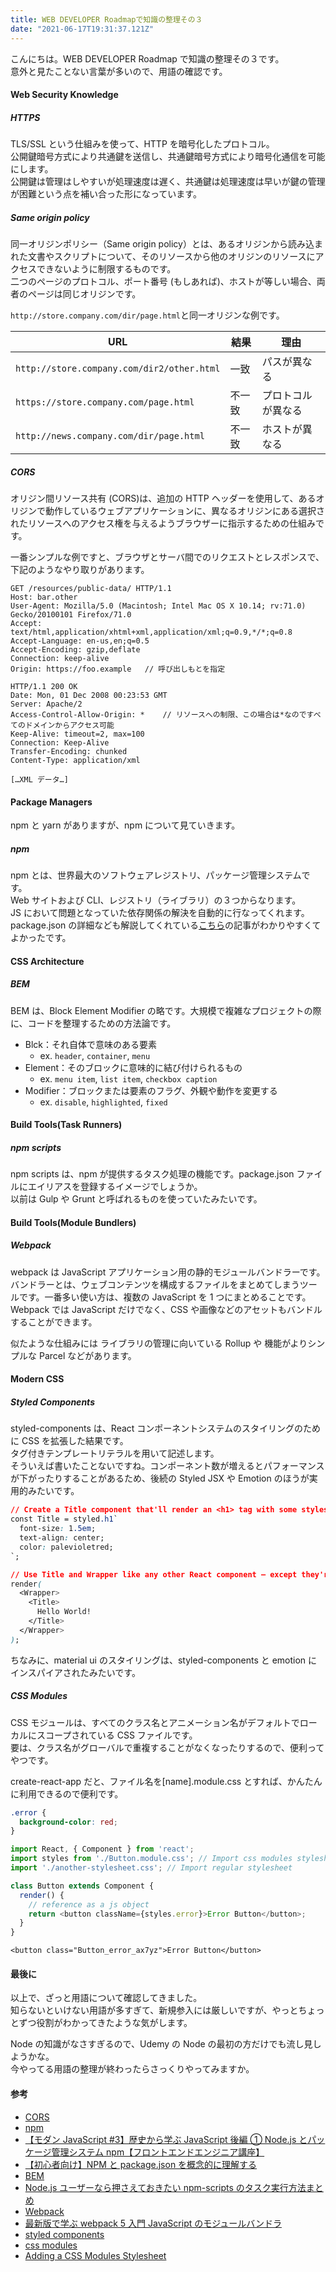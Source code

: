 ```yaml
---
title: WEB DEVELOPER Roadmapで知識の整理その３
date: "2021-06-17T19:31:37.121Z"
---
```


こんにちは。WEB DEVELOPER Roadmap で知識の整理その３です。  
意外と見たことない言葉が多いので、用語の確認です。

#### Web Security Knowledge

##### HTTPS

TLS/SSL という仕組みを使って、HTTP を暗号化したプロトコル。  
公開鍵暗号方式により共通鍵を送信し、共通鍵暗号方式により暗号化通信を可能にします。  
公開鍵は管理はしやすいが処理速度は遅く、共通鍵は処理速度は早いが鍵の管理が困難という点を補い合った形になっています。

##### Same origin policy

同一オリジンポリシー（Same origin policy）とは、あるオリジンから読み込まれた文書やスクリプトについて、そのリソースから他のオリジンのリソースにアクセスできないように制限するものです。  
二つのページのプロトコル、ポート番号 (もしあれば)、ホストが等しい場合、両者のページは同じオリジンです。

`http://store.company.com/dir/page.html`と同一オリジンな例です。

| URL                                        | 結果   | 理由               |
| ------------------------------------------ | ------ | ------------------ |
| `http://store.company.com/dir2/other.html` | 一致   | パスが異なる       |
| `https://store.company.com/page.html `     | 不一致 | プロトコルが異なる |
| `http://news.company.com/dir/page.html`    | 不一致 | ホストが異なる     |

##### CORS

オリジン間リソース共有 (CORS)は、追加の HTTP ヘッダーを使用して、あるオリジンで動作しているウェブアプリケーションに、異なるオリジンにある選択されたリソースへのアクセス権を与えるようブラウザーに指示するための仕組みです。

一番シンプルな例ですと、ブラウザとサーバ間でのリクエストとレスポンスで、下記のようなやり取りがあります。

```http{8}
GET /resources/public-data/ HTTP/1.1
Host: bar.other
User-Agent: Mozilla/5.0 (Macintosh; Intel Mac OS X 10.14; rv:71.0) Gecko/20100101 Firefox/71.0
Accept: text/html,application/xhtml+xml,application/xml;q=0.9,*/*;q=0.8
Accept-Language: en-us,en;q=0.5
Accept-Encoding: gzip,deflate
Connection: keep-alive
Origin: https://foo.example   // 呼び出しもとを指定
```

```http{4}
HTTP/1.1 200 OK
Date: Mon, 01 Dec 2008 00:23:53 GMT
Server: Apache/2
Access-Control-Allow-Origin: *    // リソースへの制限、この場合は*なのですべてのドメインからアクセス可能
Keep-Alive: timeout=2, max=100
Connection: Keep-Alive
Transfer-Encoding: chunked
Content-Type: application/xml

[…XML データ…]
```

#### Package Managers

npm と yarn がありますが、npm について見ていきます。

##### npm

npm とは、世界最大のソフトウェアレジストリ、パッケージ管理システムです。  
Web サイトおよび CLI、レジストリ（ライブラリ）の３つからなります。  
JS において問題となっていた依存関係の解決を自動的に行なってくれます。  
package.json の詳細なども解説してくれている[こちら](https://qiita.com/righteous/items/e5448cb2e7e11ab7d477)の記事がわかりやすくてよかったです。

#### CSS Architecture

##### BEM

BEM は、Block Element Modifier の略です。大規模で複雑なプロジェクトの際に、コードを整理するための方法論です。

- Blck：それ自体で意味のある要素
  - ex. `header`, `container`, `menu`
- Element：そのブロックに意味的に結び付けられるもの
  - ex. `menu item`, `list item`, `checkbox caption`
- Modifier：ブロックまたは要素のフラグ、外観や動作を変更する
  - ex. `disable`, `highlighted`, `fixed`

#### Build Tools(Task Runners)

##### npm scripts

npm scripts は、npm が提供するタスク処理の機能です。package.json ファイルにエイリアスを登録するイメージでしょうか。  
以前は Gulp や Grunt と呼ばれるものを使っていたみたいです。

#### Build Tools(Module Bundlers)

##### Webpack

webpack は JavaScript アプリケーション用の静的モジュールバンドラーです。  
バンドラーとは、ウェブコンテンツを構成するファイルをまとめてしまうツールです。一番多い使い方は、複数の JavaScript を 1 つにまとめることです。Webpack では JavaScript だけでなく、CSS や画像などのアセットもバンドルすることができます。

似たような仕組みには ライブラリの管理に向いている Rollup や 機能がよりシンプルな Parcel などがあります。

#### Modern CSS

##### Styled Components

styled-components は、React コンポーネントシステムのスタイリングのために CSS を拡張した結果です。  
タグ付きテンプレートリテラルを用いて記述します。  
そういえば書いたことないですね。コンポーネント数が増えるとパフォーマンスが下がったりすることがあるため、後続の Styled JSX や Emotion のほうが実用的みたいです。

```css
// Create a Title component that'll render an <h1> tag with some styles
const Title = styled.h1`
  font-size: 1.5em;
  text-align: center;
  color: palevioletred;
`;

// Use Title and Wrapper like any other React component – except they're styled!
render(
  <Wrapper>
    <Title>
      Hello World!
    </Title>
  </Wrapper>
);
```

ちなみに、material ui のスタイリングは、styled-components と emotion にインスパイアされたみたいです。

##### CSS Modules

CSS モジュールは、すべてのクラス名とアニメーション名がデフォルトでローカルにスコープされている CSS ファイルです。  
要は、クラス名がグローバルで重複することがなくなったりするので、便利ってやつです。

create-react-app だと、ファイル名を[name].module.css とすれば、かんたんに利用できるので便利です。

```css:title=Button.module.css
.error {
  background-color: red;
}
```

```js:title=Button.js
import React, { Component } from 'react';
import styles from './Button.module.css'; // Import css modules stylesheet as styles
import './another-stylesheet.css'; // Import regular stylesheet

class Button extends Component {
  render() {
    // reference as a js object
    return <button className={styles.error}>Error Button</button>;
  }
}
```

```html:title=Result
<button class="Button_error_ax7yz">Error Button</button>
```

#### 最後に

以上で、ざっと用語について確認してきました。  
知らないといけない用語が多すぎて、新規参入には厳しいですが、やっとちょっとずつ役割がわかってきたような気がします。

Node の知識がなさすぎるので、Udemy の Node の最初の方だけでも流し見しようかな。  
今やってる用語の整理が終わったらさっくりやってみますか。

#### 参考

- [CORS](https://developer.mozilla.org/ja/docs/Web/HTTP/CORS)
- [npm](https://docs.npmjs.com/)
- [【モダン JavaScript #3】歴史から学ぶ JavaScript 後編 ① Node.js とパッケージ管理システム npm【フロントエンドエンジニア講座】](https://www.youtube.com/watch?v=RdFE03K9B08)
- [【初心者向け】NPM と package.json を概念的に理解する](https://qiita.com/righteous/items/e5448cb2e7e11ab7d477)
- [BEM](http://getbem.com/introduction/)
- [Node.js ユーザーなら押さえておきたい npm-scripts のタスク実行方法まとめ](https://ics.media/entry/12226/)
- [Webpack](https://webpack.js.org/concepts/)
- [最新版で学ぶ webpack 5 入門 JavaScript のモジュールバンドラ](https://ics.media/entry/12140/)
- [styled components](https://styled-components.com/docs/basics#motivation)
- [css modules](https://github.com/css-modules/css-modules)
- [Adding a CSS Modules Stylesheet](https://create-react-app.dev/docs/adding-a-css-modules-stylesheet/)
